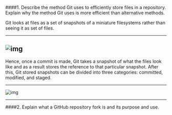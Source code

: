 ####1. Describe the method Git uses to efficiently store files in a repository. Explain why the method Git uses is more efficient than alternative methods.


Git looks at files as a set of snapshots of a miniature filesystems rather than seeing it as set of files.

--- 

![img](https://git-scm.com/book/en/v2/book/01-introduction/images/deltas.png)
---

Hence, once a commit is made, Git takes a snapshot of what the files look like and as a result stores the reference to that particular snapshot. After this, Git stored snapshots can be divided into three categories: committed, modified, and staged.

---

![img](https://git-scm.com/book/en/v2/book/01-introduction/images/areas.png)

---

####2. Explain what a GitHub repository fork is and its purpose and use.
